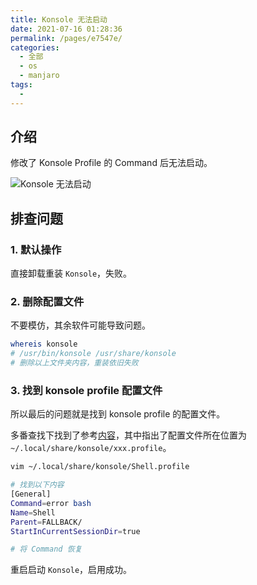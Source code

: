 ```yaml
---
title: Konsole 无法启动
date: 2021-07-16 01:28:36
permalink: /pages/e7547e/
categories: 
  - 全部
  - os
  - manjaro
tags: 
  - 
---
```


## 介绍

修改了 Konsole Profile 的 Command 后无法启动。

<img :src="$withBase('/os/manjaro/konsole-profile-command.png')" alt="Konsole 无法启动">


## 排查问题

### 1. 默认操作

直接卸载重装 `Konsole`，失败。

### 2. 删除配置文件

不要模仿，其余软件可能导致问题。

```bash
whereis konsole
# /usr/bin/konsole /usr/share/konsole
# 删除以上文件夹内容，重装依旧失败
```

### 3. 找到 konsole profile 配置文件

所以最后的问题就是找到 konsole profile 的配置文件。

多番查找下找到了参考[内容](https://forum.manjaro.org/t/konsole-settings-are-not-persistent/2471/6)，其中指出了配置文件所在位置为 `~/.local/share/konsole/xxx.profile`。

```bash
vim ~/.local/share/konsole/Shell.profile

# 找到以下内容
[General]
Command=error bash
Name=Shell
Parent=FALLBACK/
StartInCurrentSessionDir=true

# 将 Command 恢复
```

重启启动 `Konsole`，启用成功。

